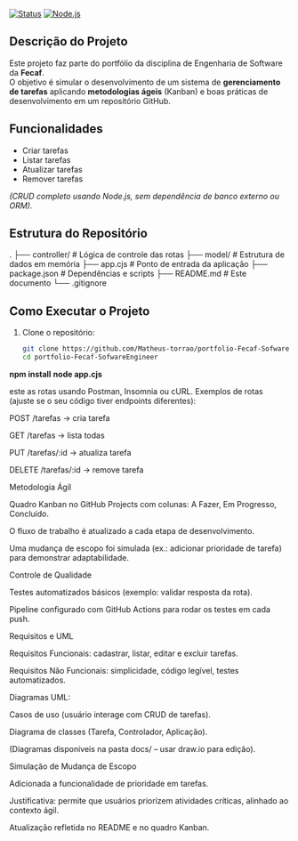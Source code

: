 

[![Status](https://img.shields.io/badge/status-em%20desenvolvimento-yellow)](#)
[![Node.js](https://img.shields.io/badge/node-%3E%3D14-brightgreen)](#)

##  Descrição do Projeto

Este projeto faz parte do portfólio da disciplina de Engenharia de Software da **Fecaf**.  
O objetivo é simular o desenvolvimento de um sistema de **gerenciamento de tarefas** aplicando **metodologias ágeis** (Kanban) e boas práticas de desenvolvimento em um repositório GitHub.

##  Funcionalidades

- Criar tarefas
- Listar tarefas
- Atualizar tarefas
- Remover tarefas

*(CRUD completo usando Node.js, sem dependência de banco externo ou ORM).*


##  Estrutura do Repositório
.
├── controller/ # Lógica de controle das rotas
├── model/ # Estrutura de dados em memória
├── app.cjs # Ponto de entrada da aplicação
├── package.json # Dependências e scripts
├── README.md # Este documento
└── .gitignore



##  Como Executar o Projeto

1. Clone o repositório:
   ```bash
   git clone https://github.com/Matheus-torrao/portfolio-Fecaf-SofwareEngineer.git
   cd portfolio-Fecaf-SofwareEngineer

**npm install**
**node app.cjs**

este as rotas usando Postman, Insomnia ou cURL.
Exemplos de rotas (ajuste se o seu código tiver endpoints diferentes):

POST /tarefas → cria tarefa

GET /tarefas → lista todas

PUT /tarefas/:id → atualiza tarefa

DELETE /tarefas/:id → remove tarefa

 Metodologia Ágil

Quadro Kanban no GitHub Projects com colunas:
A Fazer, Em Progresso, Concluído.

O fluxo de trabalho é atualizado a cada etapa de desenvolvimento.

Uma mudança de escopo foi simulada (ex.: adicionar prioridade de tarefa) para demonstrar adaptabilidade.

 Controle de Qualidade

Testes automatizados básicos (exemplo: validar resposta da rota).

Pipeline configurado com GitHub Actions para rodar os testes em cada push.

 Requisitos e UML

Requisitos Funcionais: cadastrar, listar, editar e excluir tarefas.

Requisitos Não Funcionais: simplicidade, código legível, testes automatizados.

Diagramas UML:

Casos de uso (usuário interage com CRUD de tarefas).

Diagrama de classes (Tarefa, Controlador, Aplicação).

(Diagramas disponíveis na pasta docs/ – usar draw.io para edição).

 Simulação de Mudança de Escopo

Adicionada a funcionalidade de prioridade em tarefas.

Justificativa: permite que usuários priorizem atividades críticas, alinhado ao contexto ágil.

Atualização refletida no README e no quadro Kanban.


